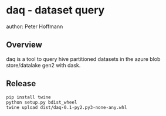 daq - dataset query
===================

author: Peter Hoffmann

Overview
--------

daq is a tool to query hive partitioned datasets in the azure blob store/datalake gen2 with dask.

Release
-------

    pip install twine
    python setup.py bdist_wheel
    twine upload dist/daq-0.1-py2.py3-none-any.whl

